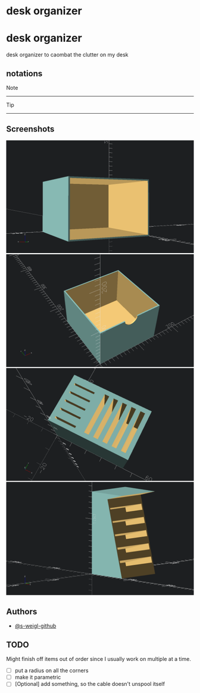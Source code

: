 # desk organizer

# desk organizer

desk organizer to caombat the clutter on my desk

## notations
> [!NOTE]
> ---

> [!TIP]
> ---

## Screenshots
<!-- screenshots created with openscad -->

![App Screenshot](organizer_28092025.png)
![App Screenshot](organizer_inlay1_28092025.png)
![App Screenshot](nvme_stand_11102025.png)
![App Screenshot](rev_stand_12102025.png)


## Authors

- [@s-weigl-github](https://github.com/s-weigl-github)

## TODO

Might finish off items out of order since I usually work on multiple at a time.

- [ ] put a radius on all the corners
- [ ] make it parametric
- [ ] \[Optional] add something, so the cable doesn't unspool itself
